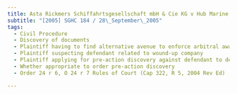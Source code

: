 ```yaml
---
title: Asta Rickmers Schiffahrtsgesellschaft mbH & Cie KG v Hub Marine Pte Ltd 
subtitle: "[2005] SGHC 184 / 28\_September\_2005"
tags:
  - Civil Procedure
  - Discovery of documents
  - Plaintiff having to find alternative avenue to enforce arbitral award against company after company wound up
  - Plaintiff suspecting defendant related to wound-up company
  - Plaintiff applying for pre-action discovery against defendant to determine if arbitral award may be enforced against defendant
  - Whether appropriate to order pre-action discovery
  - Order 24 r 6, O 24 r 7 Rules of Court (Cap 322, R 5, 2004 Rev Ed)

---
```


